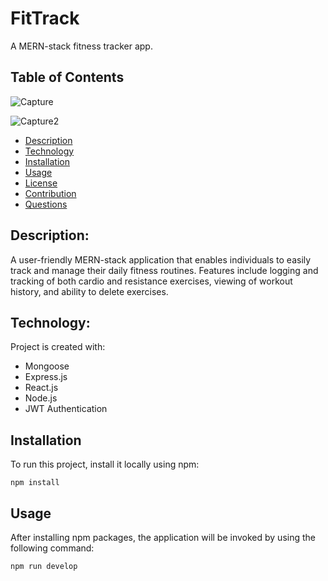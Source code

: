 # FitTrack
A MERN-stack fitness tracker app.

## Table of Contents
![Capture](https://github.com/Hareesvar7/BackEnd_Capstone_Fitness/assets/110599490/44da4ce4-1d10-4db5-baa0-7b8f9c72ca37)

![Capture2](https://github.com/Hareesvar7/BackEnd_Capstone_Fitness/assets/110599490/fe37aeb4-4e04-4fd1-9eea-1b3baed6a119)

- [Description](#description)
- [Technology](#Technology)
- [Installation](#installation)
- [Usage](#usage)
- [License](#license)
- [Contribution](#contribution)
- [Questions](#questions)

## Description:

A user-friendly MERN-stack application that enables individuals to easily track and manage their daily fitness routines. Features include logging and tracking of both cardio and resistance exercises, viewing of workout history, and ability to delete exercises.

## Technology:

Project is created with:

- Mongoose
- Express.js
- React.js
- Node.js
- JWT Authentication

## Installation

To run this project, install it locally using npm:

```
npm install
```

## Usage

After installing npm packages, the application will be invoked by using the following command:

```
npm run develop
```
